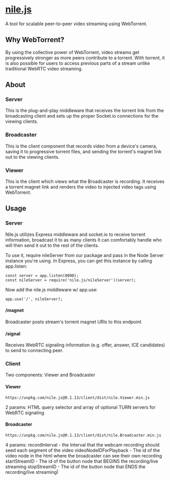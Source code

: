 # [nile.js][website]
A tool for scalable peer-to-peer video streaming using WebTorrent.

## Why WebTorrent?
By using the collective power of WebTorrent, video streams get progressively stronger as more peers contribute to a torrent. With torrent, it is also possible for users to access previous parts of a stream unlike traditional WebRTC video streaming.

## About
### Server
This is the plug-and-play middleware that receives the torrent link from the broadcasting client and sets up the proper Socket.io connections for the viewing clients.

### Broadcaster
This is the client component that records video from a device's camera, saving it to progressive torrent files, and sending the torrent's magnet link out to the viewing clients.

### Viewer
This is the client which views what the Broadcaster is recording. It receives a torrent magnet link and renders the video to injected video tags using WebTorrent.

## Usage
### Server
Nile.js utilizes Express middleware and socket.io to receive torrent information, broadcast it to as many clients it can comfortably handle who will then send it out to the rest of the clients.

To use it, require nileServer from our package and pass in the Node Server instance you're using. In Express, you can get this instance by calling app.listen:
```
const server = app.listen(8000);
const nileServer = require('nile.js/nileServer')(server);
```

Now add the nile.js middleware w/ app.use:
```
app.use('/', nileServer);
```
#### /magnet
Broadcaster posts stream's torrent magnet URIs to this endpoint

#### /signal
Receives WebRTC signaling information (e.g. offer, answer, ICE candidates) to send to connecting peer.

### Client
Two components: Viewer and Broadcaster

#### Viewer
```
https://unpkg.com/nile.js@0.1.13/client/dist/nile.Viewer.min.js
```

2 params: HTML query selector and array of optional TURN servers for WebRTC signaling

#### Broadcaster
```
https://unpkg.com/nile.js@0.1.13/client/dist/nile.Broadcaster.min.js
```

4 params:
recordInterval - the Interval that the webcam recording should seed each segment of the video
videoNodeIDForPlayback - The id of the video node in the html where the broadcaster can see their own recording
startStreamID - The id of the button node that BEGINS the recording/live streaming
stopStreamID - The id of the button node that ENDS the recording/live streamingÏ

[website]: http://www.nilejs.com
